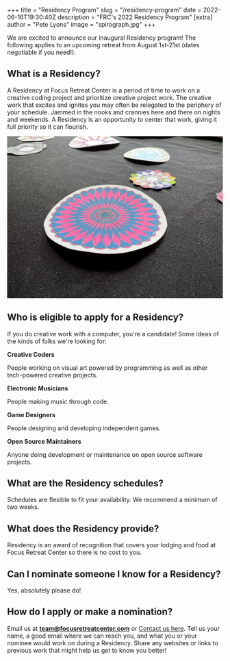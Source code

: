 +++
title = "Residency Program"
slug = "/residency-program"
date = 2022-06-16T19:30:40Z
description = "FRC's 2022 Residency Program"
[extra]
author = "Pete Lyons"
image = "spirograph.jpg"
+++

We are excited to announce our inaugural Residency program! The following applies to an upcoming retreat from August 1st-21st (dates negotiable if you need!).

## What is a Residency?

A Residency at Focus Retreat Center is a period of time to work on a creative coding project and prioritize creative project work. The creative work that excites and ignites you may often be relegated to the periphery of your schedule. Jammed in the nooks and crannies here and there on nights and weekends. A Residency is an opportunity to center that work, giving it full priority so it can flourish.

![spirograph](spirograph.jpg)

## Who is eligible to apply for a Residency?

If you do creative work with a computer, you're a candidate! Some ideas of the kinds of folks we're looking for:

**Creative Coders**

People working on visual art powered by programming as well as other tech-powered creative projects.

**Electronic Musicians**

People making music through code.

**Game Designers**

People designing and developing independent games.

**Open Source Maintainers**

Anyone doing development or maintenance on open source software projects.

## What are the Residency schedules?

Schedules are flexible to fit your availability. We recommend a minimum of two weeks.

## What does the Residency provide?

Residency is an award of recognition that covers your lodging and food at Focus Retreat Center so there is no cost to you.

## Can I nominate someone I know for a Residency?

Yes, absolutely please do!

## How do I apply or make a nomination?

Email us at **team@focusretreatcenter.com** or <a  href="https://us14.list-manage.com/contact-form?u=a54483dfc73731ced2ff35a04&form_id=33ffae0ec11579cdc44c4f30cb839689">Contact us here</a>. Tell us your name, a good email where we can reach you, and what you or your nominee would work on during a Residency. Share any websites or links to previous work that might help us get to know you better!


